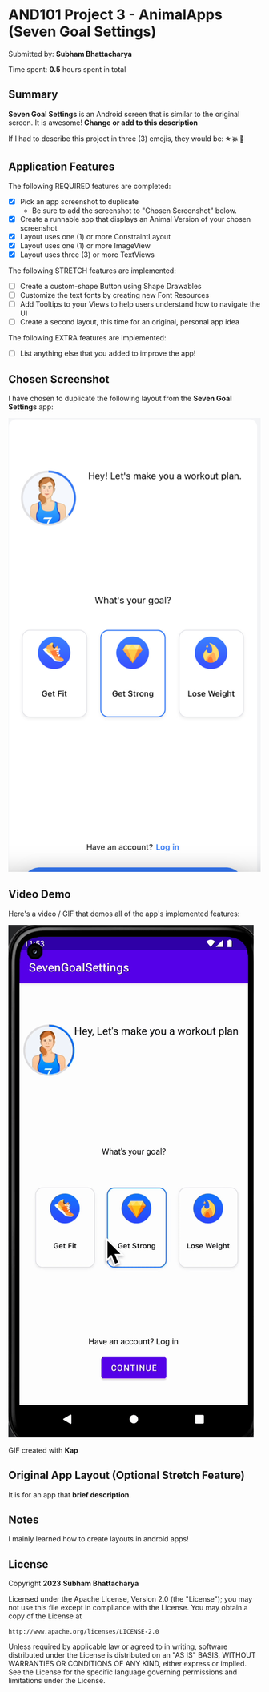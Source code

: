 <!-- (This is a comment) INSTRUCTIONS: Go through this page and fill out any **bolded** entries with their correct values.-->

# AND101 Project 3 - AnimalApps (Seven Goal Settings)

Submitted by: **Subham Bhattacharya**

Time spent: **0.5** hours spent in total

## Summary

**Seven Goal Settings** is an Android screen that is similar to the original screen. It is awesome!  **Change or add to this description**

If I had to describe this project in three (3) emojis, they would be: **:star: :boom: :foggy:**

## Application Features

<!-- (This is a comment) Please be sure to change the [ ] to [x] for any features you completed.  If a feature is not checked [x], you might miss the points for that item! -->

The following REQUIRED features are completed:

- [x] Pick an app screenshot to duplicate
  - Be sure to add the screenshot to "Chosen Screenshot" below.
- [x] Create a runnable app that displays an Animal Version of your chosen screenshot
- [x] Layout uses one (1) or more ConstraintLayout
- [x] Layout uses one (1) or more ImageView
- [x] Layout uses three (3) or more TextViews

The following STRETCH features are implemented:

- [ ] Create a custom-shape Button using Shape Drawables
- [ ] Customize the text fonts by creating new Font Resources
- [ ] Add Tooltips to your Views to help users understand how to navigate the UI
- [ ] Create a second layout, this time for an original, personal app idea

The following EXTRA features are implemented:

- [ ] List anything else that you added to improve the app!

## Chosen Screenshot

I have chosen to duplicate the following layout from the **Seven Goal Settings** app:

<img src='./originaldesign.png' title='Chosen Screenshot' width='' alt='Chosen Screenshot' />

## Video Demo

Here's a video / GIF that demos all of the app's implemented features:

<img src='./And101-sevenGoals.gif' title='Video Demo' width='' alt='Video Demo' />

GIF created with **Kap**

<!-- Recommended tools:
- [Kap](https://getkap.co/) for macOS
- [ScreenToGif](https://www.screentogif.com/) for Windows
- [peek](https://github.com/phw/peek) for Linux. -->

## Original App Layout (Optional Stretch Feature)

<!-- Here is my entry for the "Create a second layout, this time for an original, personal app idea" stretch feature: -->

It is for an app that **brief description**.



## Notes

I mainly learned how to create layouts in android apps!

## License

Copyright **2023** **Subham Bhattacharya**

Licensed under the Apache License, Version 2.0 (the "License");
you may not use this file except in compliance with the License.
You may obtain a copy of the License at

    http://www.apache.org/licenses/LICENSE-2.0

Unless required by applicable law or agreed to in writing, software
distributed under the License is distributed on an "AS IS" BASIS,
WITHOUT WARRANTIES OR CONDITIONS OF ANY KIND, either express or implied.
See the License for the specific language governing permissions and
limitations under the License.
